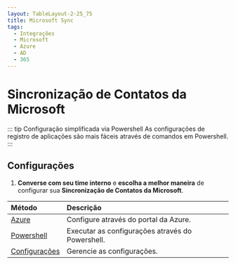 ```yaml
---
layout: TableLayout-2-25_75
title: Microsoft Sync
tags:
  - Integrações
  - Microsoft
  - Azure
  - AD
  - 365
---
```

# Sincronização de Contatos da Microsoft

::: tip Configuração simplificada via Powershell
As configurações de registro de aplicações são mais fáceis através de comandos em Powershell.
:::

## Configurações

1. **Converse com seu time interno** e **escolha a melhor maneira** de configurar sua **Sincronização de Contatos da Microsoft**.

| Método | Descrição |
| :--- | :--- |
| [Azure](azure/) | Configure através do portal da Azure. |
| [Powershell](powershell/) | Executar as configurações através do Powershell. |
| [Configurações](settings/) | Gerencie as configurações. |
<br>
